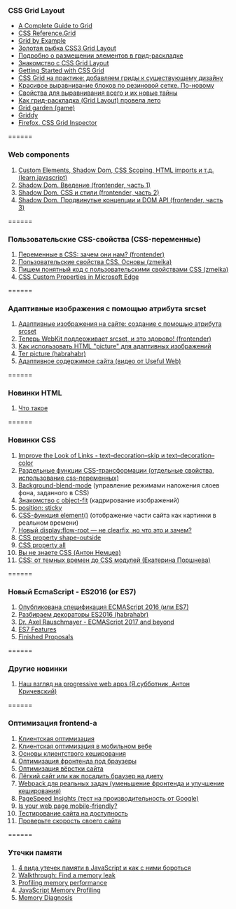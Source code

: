 ### CSS Grid Layout
- [A Complete Guide to Grid](https://css-tricks.com/snippets/css/complete-guide-grid/)
- [CSS Reference.Grid](https://tympanus.net/codrops/css_reference/grid/)
- [Grid by Example](http://gridbyexample.com/)
- [Золотая рыбка CSS3 Grid Layout](http://css-live.ru/css/zolotaya-rybka-css3-grid-layout.html) 
- [Подробно о размещении элементов в грид-раскладке](http://css-live.ru/articles/podrobno-o-razmeshhenii-elementov-v-grid-raskladke-css-grid-layout.html)
- [Знакомство с CSS Grid Layout](http://css-live.ru/articles/znakomstvo-s-css-grid-layout.html)
- [Getting Started with CSS Grid](https://css-tricks.com/getting-started-css-grid/)
- [CSS Grid на практике: добавляем гриды к существующему дизайну](http://css-live.ru/articles/css-grid-na-praktike-dobavlyaem-gridy-k-sushhestvuyushhemu-dizajnu.html)
- [Красивое выравнивание блоков по резиновой сетке. По-новому](http://css-live.ru/css/responsive-grid-css-grid-layout-auto-fill.html) 
- [Свойства для выравнивания всего и их новые тайны](http://css-live.ru/articles-css/svojstva-dlya-vyravnivaniya-vsego-i-ix-novye-tajny.html)
- [Как грид-раскладка (Grid Layout) провела лето](http://css-live.ru/articles/kak-grid-raskladka-grid-layout-provela-leto.html)
- [Grid garden (game)](http://cssgridgarden.com)
- [Griddy](http://www.griddy.io/?utm_source=forwebdev_twtr&utm_medium=announcement&utm_campaign=griddy--interaktivnaya-pesochnitsa-dlya-izuch)
- [Firefox. CSS Grid Inspector](https://developer.mozilla.org/en-US/docs/Tools/Page_Inspector/How_to/Examine_grid_layouts)

======

### Web components
1. [Custom Elements, Shadow Dom, CSS Scoping, HTML imports и т.д. (learn.javascript)](https://learn.javascript.ru/webcomponents)
2. [Shadow Dom. Введение (frontender, часть 1)](http://frontender.info/shadowdom/)
3. [Shadow Dom. CSS и стили (frontender, часть 2)](http://frontender.info/shadowdom-201/)
4. [Shadow Dom. Продвинутые концепции и DOM API (frontender, часть 3)](http://frontender.info/shadowdom-301/)  

======

### Пользовательские CSS-свойства (CSS-переменные)
1. [Переменные в CSS: зачем они нам? (frontender)](http://frontender.info/css-variables-why-should-you-care/)
2. [Пользовательские свойства CSS. Основы (zmeika)](http://zmeika.name/2017/03/02/custom-css-properties-basics.html)
3. [Пишем понятный код с пользовательскими свойствами CSS (zmeika)](http://zmeika.name/2017/03/09/readable-css.html)
4. [CSS Custom Properties in Microsoft Edge](https://blogs.windows.com/msedgedev/2017/03/24/css-custom-properties/#FejEgroStbJlMRtg.97) 

======

### Адаптивные изображения с помощью атрибута srcset
1. [Адаптивные изображения на сайте: создание с помощью атрибута srcset](https://webformyself.com/adaptivnye-izobrazheniya-na-sajte-sozdanie-s-pomoshhyu-atributa-srcset/)
2. [Теперь WebKit поддерживает srcset, и это здорово! (frontender)](https://frontender.info/webkit-implements-srcset-and-why-its-a-good-thing/)
3. [Как использовать HTML "picture" для адаптивных изображений](https://webdesign.tutsplus.com/ru/tutorials/quick-tip-how-to-use-html5-picture-for-responsive-images--cms-21015)
4. [Тег picture (habrahabr)](https://habrahabr.ru/post/237991/)
5. [Адаптивное содержимое сайта (видео от Useful Web)](https://www.youtube.com/watch?v=gjlyDPJh0Es)

======
### Новинки HTML
1. [Что такое <datalist> в HTML5 и где его использовать](https://frontender.info/what-are-html5-datalists-and-when-to-use-them/)

======

### Новинки CSS 
1. [Improve the Look of Links - text–decoration–skip и text–decoration–color](http://thenewcode.com/1168/Improve-the-Look-of-Links-with-the-CSS-Text-Decoration-Module?ct=t(hamail_20170115))
2. [Раздельные функции CSS-трансформации (отдельные свойства, использование css-переменных)](http://css-live.ru/tricks/tryuk-razdelnye-funkcii-css-transformacii.html)
3. [Background-blend-mode](http://css.yoksel.ru/background-blend-mode/) (управление режимами наложения слоев фона, заданного в CSS)
4. [Знакомство с object-fit](http://css-live.ru/articles/znakomstvo-s-object-fit.html) (кадрирование изображений)
5. [position: sticky](https://htmlhook.ru/position-sticky.html)
6. [CSS-функция element()](http://css-live.ru/articles/css-funkciya-element.html) (отображение части сайта как картинки в реальном времени)
7. [Новый display:flow-root — не clearfix, но что это и зачем?](http://css-live.ru/faq/displayflow-root-not-clearfix.html)
8. [CSS property shape-outside](https://css-tricks.com/almanac/properties/s/shape-outside/)
9. [CSS property all](https://css-tricks.com/almanac/properties/a/all/)
10. [Вы не знаете CSS (Антон Немцев)](https://www.youtube.com/watch?v=VoA-aQu75Xk) 
11. [CSS: от темных времен до CSS модулей (Екатерина Поршнева)](https://www.youtube.com/watch?v=_uFFP_NFRtw) 

======

### Новый EcmaScript - ES2016 (or ES7)
1. [Опубликована спецификация ECMAScript 2016 (или ES7)](http://getinstance.info/news/es7-released/)
2. [Разбираем декораторы ES2016 (habrahabr)](https://habrahabr.ru/post/277021/)
3. [Dr. Axel Rauschmayer - ECMAScript 2017 and beyond](https://youtu.be/5Kw4XVSb4P4)
4. [ES7 Features](https://h3manth.com/new/blog/2015/es7-features/)
5. [Finished Proposals](https://github.com/tc39/proposals/blob/master/finished-proposals.md)

======

### Другие новинки
1. [Наш взгляд на progressive web apps (Я.субботник, Антон Кричевский)](https://www.youtube.com/watch?v=9wr-dx5Ga04)

======

### Оптимизация frontend-а
1. [Клиентская оптимизация](https://www.youtube.com/watch?v=pGY5pEe0Q1U)
2. [Клиентская оптимизация в мобильном вебе](https://www.youtube.com/watch?v=PLtLUegK9z0)
3. [Основы клиентствого кеширования](http://html5.by/blog/cache)
4. [Оптимизация фронтенда под браузеры](https://habrahabr.ru/company/badoo/blog/322988/?mobile=no)
5. [Оптимизация вёрстки сайта](https://youtu.be/1_7Z_jdTJK4)
6. [Лёгкий сайт или как посадить браузер на диету](https://habrahabr.ru/post/178561/)
7. [Webpack для реальных задач (уменьшение фронтенда и улучшение кеширования)](https://www.youtube.com/watch?v=8op8ZtKsrSA)
8. [PageSpeed Insights (тест на производительность от Google)](https://developers.google.com/speed/pagespeed/insights/)
9. [Is your web page mobile-friendly?](https://search.google.com/search-console/mobile-friendly?utm_source=psi&utm_medium=link&utm_campaign=psi-ux-banner&hl=en-US&url=https%3A%2F%2Fkanastasiya.github.io%2FKlumba%2F%23%2F)
10. [Тестирование сайта на доступность](http://wave.webaim.org/report#/google.com)
11. [Проверьте скорость своего сайта](https://webo.in/)

======

### Утечки памяти
1. [4 вида утечек памяти в JavaScript и как с ними бороться](https://habrahabr.ru/post/309318/)
2. [Walkthrough: Find a memory leak](https://msdn.microsoft.com/en-us/library/jj819178.aspx)
3. [Profiling memory performance](https://developer.chrome.com/devtools/docs/heap-profiling)
4. [JavaScript Memory Profiling](https://developer.chrome.com/devtools/docs/javascript-memory-profiling)
5. [Memory Diagnosis](https://developers.google.com/web/tools/chrome-devtools/profile/memory-problems/memory-diagnosis?hl=en)
